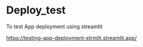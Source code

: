 # Deploy_test
To test App deployment using streamlit

https://testing-app-deployment-strmlit.streamlit.app/
